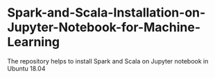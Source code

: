 # Spark-and-Scala-Installation-on-Jupyter-Notebook-for-Machine-Learning
The repository helps to install Spark and Scala on Jupyter notebook in Ubuntu 18.04
